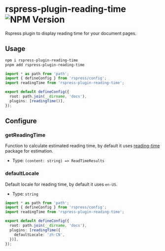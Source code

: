 # rspress-plugin-reading-time ![NPM Version](https://img.shields.io/npm/v/rspress-plugin-reading-time)

Rspress plugin to display reading time for your document pages.

## Usage

```bash
npm i rspress-plugin-reading-time
pnpm add rspress-plugin-reading-time
```

```ts
import * as path from 'path';
import { defineConfig } from 'rspress/config';
import readingTime from 'rspress-plugin-reading-time';

export default defineConfig({
  root: path.join(__dirname, 'docs'),
  plugins: [readingTime()],
});
```

## Configure

### getReadingTime

Function to calculate estimated reading time, by default it uses [reading-time](https://www.npmjs.com/package/reading-time) package for estimation.

- Type: `(content: string) => ReadTimeResults`

### defaultLocale

Default locale for reading time, by default it uses `en-US`.

- Type: `string`

```ts
import * as path from 'path';
import { defineConfig } from 'rspress/config';
import readingTime from 'rspress-plugin-reading-time';

export default defineConfig({
  root: path.join(__dirname, 'docs'),
  plugins: [readingTime({
    defaultLocale: 'zh-CN',
  })],
});
```